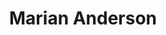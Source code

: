 ---
pid: rs187
title: Marian Anderson
location_transcription: anywhere very visible
coordinates: "[-75.164240609144, 39.950707483642]"
zipcode: '19148'
gen_neighborhood: South Philadelphia
neighborhood: Whitman,Pennsport,South Philadelphia
outside_phl: 
age: '28'
age_range: 20-29
instagram: 
image_file_name: rs_187.jpg
proposal_transcription: Marian performing in a gown.
topic: African Americans,Person,Music
topic_summary: 0, 0, 0, 0
type: Other No Form
keywords_other: 
credit: Julia Lyon
image_labels: 
twitter: 
facebook: 
permalink: "/monuments/rs187/"
layout: item-page
---